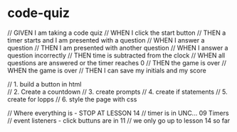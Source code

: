 # code-quiz

// GIVEN I am taking a code quiz
// WHEN I click the start button
// THEN a timer starts and I am presented with a question
// WHEN I answer a question
// THEN I am presented with another question
// WHEN I answer a question incorrectly
// THEN time is subtracted from the clock
// WHEN all questions are answered or the timer reaches 0
// THEN the game is over
// WHEN the game is over
// THEN I can save my initials and my score

// 1. build a button in html  
// 2. Create a countdown
// 3. create prompts 
// 4. create if statements 
// 5. create for lopps 
// 6. style the page with css

// Where everything is - STOP AT LESSON 14
// timer is in UNC... 09 Timers
// event listeners - click buttuns are in 11
// we only go up to lesson 14 so far

<!-- going to have 3 screens start page, quiz flow, scores -->